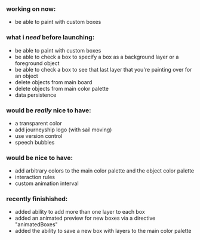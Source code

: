 ### working on now:
- be able to paint with custom boxes

### what i *need* before launching:
- be able to paint with custom boxes
- be able to check a box to specify a box as a background layer or a foreground object
- be able to check a box to see that last layer that you're painting over for an object
- delete objects from main board
- delete objects from main color palette
- data persistence


### would be *really* nice to have:
- a transparent color
- add journeyship logo (with sail moving)
- use version control
- speech bubbles


### would be nice to have:
- add arbitrary colors to the main color palette and the object color palette
- interaction rules
- custom animation interval





### recently finishished:
- added ability to add more than one layer to each box
- added an animated preview for new boxes via a directive "animatedBoxes"
- added the ability to save a new box with layers to the main color palette
